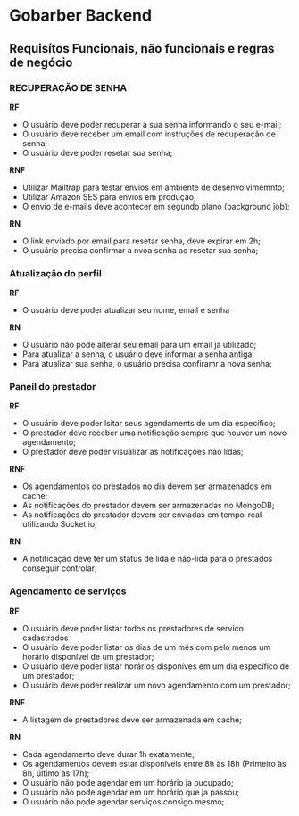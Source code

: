 # Gobarber Backend

## Requisítos Funcionais, não funcionais e regras de negócio

### RECUPERAÇÃO DE SENHA

**RF**

- O usuário deve poder recuperar a sua senha informando o seu e-mail;
- O usuário deve receber um email com instruções de recuperação de senha;
- O usuário deve poder resetar sua senha;

**RNF**

- Utilizar Mailtrap para testar envios em ambiente de desenvolvimemnto;
- Utilizar Amazon SES para envios em produção;
- O envio de e-mails deve acontecer em segundo plano (background job);

**RN**

- O link enviado por email para resetar senha, deve expirar em 2h;
- O usuário precisa confirmar a nvoa senha ao resetar sua senha;

### Atualização do perfil

**RF**
- O usuário deve poder atualizar seu nome, email e senha

**RN**
- O usuário não pode alterar seu email para um email ja utilizado;
- Para atualizar a senha, o usuário deve informar a senha antiga;
- Para atualizar sua senha, o usuário precisa confiramr a nova senha;

### Paneil do prestador

**RF**
- O usuário deve poder lsitar seus agendaments de um dia específico;
- O prestador deve receber uma notificação sempre que houver um novo agendamento;
- O prestador deve poder visualizar as notificações não lidas;

**RNF**
- Os agendamentos do prestados no dia devem ser armazenados em cache;
- As notificações do prestador devem ser armazenadas no MongoDB;
- As notificações do prestador devem ser enviadas em tempo-real utilizando Socket.io;

**RN**
- A notificação deve ter um status de lida e não-lida para o prestados conseguir controlar;

### Agendamento de serviços

**RF**
- O usuário deve poder listar todos os prestadores de serviço cadastrados
- O usuário deve poder listar os dias de um mês com pelo menos um horário disponível de um prestador;
- O usuário deve poder listar horários disponíves em um dia específico de um prestador;
- O usuário deve poder realizar um novo agendamento com um prestador;

**RNF**
- A listagem de prestadores deve ser armazenada em cache;

**RN**
- Cada agendamento deve durar 1h exatamente;
- Os agendamentos devem estar disponíveis entre 8h às 18h (Primeiro às 8h, último às 17h);
- O usuário não pode agendar em um horário ja oucupado;
- O usuário não pode agendar em um horário que ja passou;
- O usuário não pode agendar serviços consigo mesmo;
